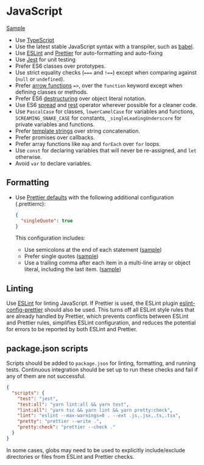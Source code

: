 # JavaScript

[Sample](sample.js)

- Use [TypeScript](/typescript/)
- Use the latest stable JavaScript syntax with a transpiler, such as [babel].
- Use [ESLint] and [Prettier] for auto-formatting and auto-fixing
- Use [Jest] for unit testing
- Prefer ES6 classes over prototypes.
- Use strict equality checks (`===` and `!==`) except when comparing against
  (`null` or `undefined`).
- Prefer [arrow functions] `=>`, over the `function` keyword except when
  defining classes or methods.
- Prefer ES6 [destructuring] over object literal notation.
- Use ES6 [spread] and [rest] operator wherever possible for a cleaner code.
- Use `PascalCase` for classes, `lowerCamelCase` for variables and functions,
  `SCREAMING_SNAKE_CASE` for constants, `_singleLeadingUnderscore` for private
  variables and functions.
- Prefer [template strings] over string concatenation.
- Prefer promises over callbacks.
- Prefer array functions like `map` and `forEach` over `for` loops.
- Use `const` for declaring variables that will never be re-assigned, and `let`
  otherwise.
- Avoid `var` to declare variables.

## Formatting

- Use [Prettier defaults](https://prettier.io/docs/en/options.html) with the following additional configuration (.prettierrc):

  ```json
  {
    "singleQuote": true
  }
  ```

  This configuration includes:

  - Use semicolons at the end of each statement ([sample](/javascript/sample.js#L5))
  - Prefer single quotes ([sample](/javascript/sample.js#L11))
  - Use a trailing comma after each item in a multi-line array or object literal, including the last item. ([sample](/javascript/sample.js#L11))

## Linting

Use [ESLint] for linting JavaScript. If Prettier is used, the ESLint plugin [eslint-config-prettier](https://github.com/prettier/eslint-config-prettier) should also be used. This turns off all ESLint style rules that are already handled by Prettier, which prevents conflicts between ESLint and Prettier rules, simplifies ESLint configuration, and reduces the potential for errors to be reported by both ESLint and Prettier.

## package.json scripts

Scripts should be added to `package.json` for linting, formatting, and running tests. Continuous integration should be set up to run these checks and fail if any of them are not successful.

```json
{
  "scripts": {
    "test": "jest",
    "test:all": "yarn lint:all && yarn test",
    "lint:all": "yarn tsc && yarn lint && yarn pretty:check",
    "lint": "eslint --max-warnings=0 . --ext .js,.jsx,.ts,.tsx",
    "pretty": "prettier --write .",
    "pretty:check": "prettier --check ."
  }
}
```

In some cases, globs may need to be used to explicitly include/exclude directories or files from ESLint and Prettier checks.

[babel]: https://babeljs.io/
[eslint]: https://eslint.org/
[prettier]: https://prettier.io/
[jest]: /testing-jest/
[template strings]: https://developer.mozilla.org/en-US/docs/Web/JavaScript/Reference/template_strings
[arrow functions]: https://developer.mozilla.org/en-US/docs/Web/JavaScript/Reference/Functions/Arrow_functions
[destructuring]: https://developer.mozilla.org/en-US/docs/Web/JavaScript/Reference/Operators/Destructuring_assignment
[spread]: https://developer.mozilla.org/en-US/docs/Web/JavaScript/Reference/Operators/Spread_syntax
[rest]: https://developer.mozilla.org/en-US/docs/Web/JavaScript/Reference/Functions/rest_parameters
